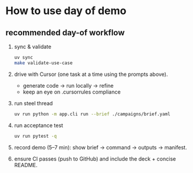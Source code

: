 # How to use day of demo

## recommended day-of workflow

1. sync & validate
    ```bash
    uv sync
    make validate-use-case
    ```

2. drive with Cursor (one task at a time using the prompts above).
   - generate code → run locally → refine 
   - keep an eye on .cursorrules compliance

3. run steel thread
    ```bash
    uv run python -m app.cli run --brief ./campaigns/brief.yaml
    ```
   
4. run acceptance test
    ```bash
    uv run pytest -q 
    ```

5. record demo (5–7 min): show brief → command → outputs → manifest.

6. ensure CI passes (push to GitHub) and include the deck + concise README.